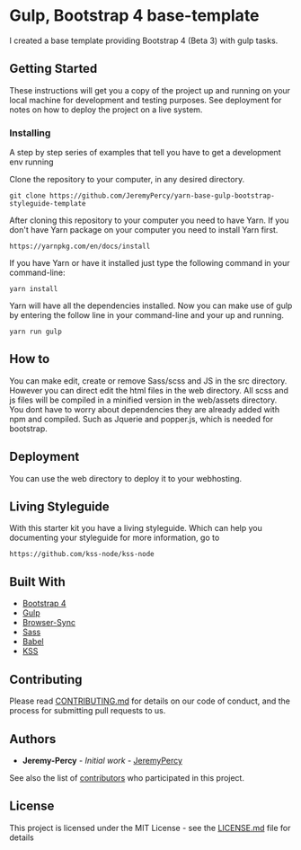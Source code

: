 # Gulp, Bootstrap 4 base-template

I created a base template providing Bootstrap 4 (Beta 3) with gulp tasks.

## Getting Started

These instructions will get you a copy of the project up and running on your local machine for development and testing purposes. See deployment for notes on how to deploy the project on a live system.

### Installing

A step by step series of examples that tell you have to get a development env running

Clone the repository to your computer, in any desired directory.
```
git clone https://github.com/JeremyPercy/yarn-base-gulp-bootstrap-styleguide-template
```
After cloning this repository to your computer you need to have Yarn. If you don't have Yarn package on your computer you need to install Yarn first.
```
https://yarnpkg.com/en/docs/install
```
If you have Yarn or have it installed just type the following command in your command-line:
```
yarn install
```

Yarn will have all the dependencies installed. Now you can make use of gulp by entering the follow line in your command-line and your up and running.

```
yarn run gulp
```

## How to
 You can make edit, create or remove Sass/scss and JS in the src directory. However you can direct edit the html files in the web directory. All scss and js files will be compiled in a minified version in the web/assets directory.
 You dont have to worry about dependencies they are already added with npm and compiled. Such as Jquerie and popper.js, which is needed for bootstrap. 

## Deployment

You can use the web directory to deploy it to your webhosting.

## Living Styleguide
With this starter kit you have a living styleguide. Which can help you documenting your styleguide for more information, go to
```
https://github.com/kss-node/kss-node
```

## Built With

* [Bootstrap 4](https://getbootstrap.com) 
* [Gulp](https://gulpfile.org)
* [Browser-Sync](https://www.browsersync.io) 
* [Sass](http://sass-lang.com) 
* [Babel](https://babeljs.io)
* [KSS](http://kss-node.github.io/kss-node/)

## Contributing

Please read [CONTRIBUTING.md](https://gist.github.com/PurpleBooth/b24679402957c63ec426) for details on our code of conduct, and the process for submitting pull requests to us.

## Authors

* **Jeremy-Percy** - *Initial work* - [JeremyPercy](https://github.com/JeremyPercy)

See also the list of [contributors](https://github.com/your/project/contributors) who participated in this project.

## License

This project is licensed under the MIT License - see the [LICENSE.md](LICENSE.md) file for details

